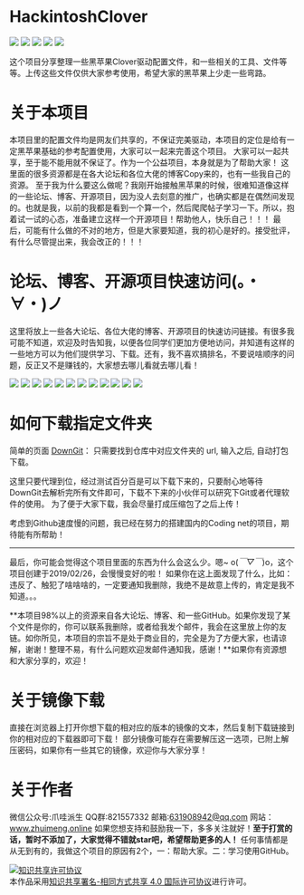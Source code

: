 # HackintoshClover
[![](https://img.shields.io/badge/license-CC%204.0-green.svg)](https://creativecommons.org/licenses/by-sa/4.0/deed.zh)
[![](https://img.shields.io/badge/platform-markdown-blue.svg)](https://shields.io/category/chat)
[![](https://img.shields.io/badge/%E5%8D%9A%E5%AE%A2-%E6%AC%A2%E8%BF%8E%E8%AE%BF%E9%97%AE-orange.svg)](http://www.tangmen.online/)
[![](https://img.shields.io/badge/%E5%BE%AE%E4%BF%A1%E5%85%AC%E4%BC%97%E5%8F%B7-%E7%88%AA%E5%93%87%E6%B4%BE%E7%94%9F-lightgrey.svg)]()
[![](https://img.shields.io/badge/%E6%96%B0%E5%8D%9A%E5%AE%A2-%E6%AC%A2%E8%BF%8E%E8%AE%BF%E9%97%AE-orange.svg)](http://www.zhuimeng.online/)

这个项目分享整理一些黑苹果Clover驱动配置文件，和一些相关的工具、文件等等。上传这些文件仅供大家参考使用，希望大家的黑苹果上少走一些弯路。

# 关于本项目
本项目里的配置文件均是网友们共享的，不保证完美驱动，本项目的定位是给有一定黑苹果基础的参考配置使用，大家可以一起来完善这个项目。
大家可以一起共享，至于能不能用就不保证了。作为一个公益项目，本身就是为了帮助大家！
这里面的很多资源都是在各大论坛和各位大佬的博客Copy来的，也有一些我自己的资源。
至于我为什么要这么做呢？我刚开始接触黑苹果的时候，很难知道像这样的一些论坛、博客、开源项目，因为没人去刻意的推广，也确实都是在偶然间发现的。也就是我，以前的我都是看到一个算一个，然后爬爬帖子学习一下。所以，抱着试一试的心态，准备建立这样一个开源项目！帮助他人，快乐自己！！！
最后，可能有什么做的不对的地方，但是大家要知道，我的初心是好的。接受批评，有什么尽管提出来，我会改正的！！！

# 论坛、博客、开源项目快速访问(。・∀・)ノ
这里将放上一些各大论坛、各位大佬的博客、开源项目的快速访问链接。有很多我可能不知道，欢迎及时告知我，以便各位同学们更加方便地访问，并知道有这样的一些地方可以为他们提供学习、下载。还有，我不喜欢搞排名，不要说啥顺序的问题，反正又不是赚钱的，大家想去哪儿看就去哪儿看！

[![](https://img.shields.io/badge/pcbeta-welcom-green.svg)](http://bbs.pcbeta.com/index.php?gid=86)
[![](https://img.shields.io/badge/%E9%BB%91%E6%9E%9C%E5%B0%8F%E5%85%B5-welcome-brightgreen.svg)](https://blog.daliansky.net/)
[![](https://img.shields.io/badge/%E9%BB%91%E8%8B%B9%E6%9E%9C%E7%A9%BA%E9%97%B4-welcome-yellowgreen.svg)](http://vrguge.com/)
[![](https://img.shields.io/badge/%E9%BB%91%E8%8B%B9%E6%9E%9C%E4%B9%90%E5%9B%AD-welcome-yellow.svg)](https://imac.hk/)
[![](https://img.shields.io/badge/%E9%BB%91%E8%8B%B9%E6%9E%9C%E7%A4%BE%E5%8C%BA-welcome-yellow.svg)](https://osx.cx/)
[![](https://img.shields.io/badge/tonymacx86-welcome-red.svg)](https://www.tonymacx86.com/)
[![](https://img.shields.io/badge/%E9%BB%91%E8%8B%B9%E6%9E%9C%E9%A9%B1%E5%8A%A8%E4%B9%8B%E5%AE%B6-welcome-lightgrey.svg)](http://it360.org.cn/)
[![](https://img.shields.io/badge/InsanelyMac-welcome-blue.svg)](https://www.insanelymac.com/)
[![](https://img.shields.io/badge/OSx86Project-welcome-ff69b4.svg)](http://www.osx86project.org/)
[![](https://img.shields.io/badge/Hackintosh-welcome-brightgreen.svg)](https://hackintosh.com/)
[![](https://img.shields.io/badge/osx86-welcome-green.svg)](https://www.osx86.net/)
[![](https://img.shields.io/badge/aquamac-welcome-yellowgreen.svg)](http://aquamac.proboards.com/)

# 如何下载指定文件夹
简单的页面 [DownGit](https://minhaskamal.github.io/DownGit/#/home)： 只需要找到仓库中对应文件夹的 url, 输入之后, 自动打包下载。

这里只要代理到位，经过测试百分百是可以下载下来的，只要耐心地等待DownGit去解析完所有文件即可，下载不下来的小伙伴可以研究下Git或者代理软件的使用。
为了便于大家下载，我会尽量打成压缩包了之后上传！

考虑到Github速度慢的问题，我已经在努力的搭建国内的Coding net的项目，期待能有所帮助！

-----------
最后，你可能会觉得这个项目里面的东西为什么会这么少。嗯~ o(*￣▽￣*)o，这个项目创建于2019/02/26，会慢慢变好的啦！
如果你在这上面发现了什么，比如：违反了、触犯了啥啥啥的，一定要通知我删除，我绝不是故意上传的，肯定是我不知道。。。

**本项目98%以上的资源来自各大论坛、博客、和一些GitHub。如果你发现了某个文件是你的，你可以联系我删除，或者给我发个邮件，我会在这里放上你的友链。如你所见，本项目的宗旨不是处于商业目的，完全是为了方便大家，也请谅解，谢谢！整理不易，有什么问题欢迎发邮件通知我，感谢！**如果你有资源想和大家分享的，欢迎！

# 关于镜像下载
直接在浏览器上打开你想下载的相对应的版本的镜像的文本，然后复制下载链接到你的相对应的下载器即可下载！
部分镜像可能存在需要解压这一选项，已附上解压密码，如果你有一些其它的镜像，欢迎你与大家分享！

# 关于作者

微信公众号:爪哇派生 QQ群:821557332 邮箱:631908942@qq.com 网站：www.zhuimeng.online 如果您想支持和鼓励我一下，多多关注就好！**至于打赏的话，暂时不添加了，大家觉得不错就star吧，希望帮助更多的人！**
任何事情都是从无到有的，我做这个项目的原因有2个，一：帮助大家。二：学习使用GitHub。

<a rel="license" href="http://creativecommons.org/licenses/by-sa/4.0/"><img alt="知识共享许可协议" style="border-width:0" src="https://i.creativecommons.org/l/by-sa/4.0/80x15.png" /></a><br />本作品采用<a rel="license" href="http://creativecommons.org/licenses/by-sa/4.0/">知识共享署名-相同方式共享 4.0 国际许可协议</a>进行许可。
